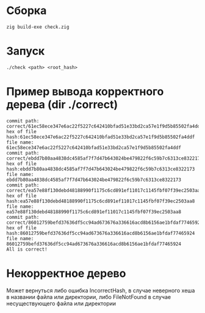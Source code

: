 # Сборка
```
zig build-exe check.zig
```

# Запуск
```
./check <path> <root_hash>
```

# Пример вывода корректного дерева (dir ./correct)
```
commit path: correct/61ec58ece347e6ac22f5227c642410bfad51e33bd2ca57e1f9d5b85502fa4ddf
hex of file hash:61ec58ece347e6ac22f5227c642410bfad51e33bd2ca57e1f9d5b85502fa4ddf
file name: 61ec58ece347e6ac22f5227c642410bfad51e33bd2ca57e1f9d5b85502fa4ddf
commit path: correct/ebdd7b80aa4838dc4585af7f7d47b643024be479822f6c59b7c6313ce8322173
hex of file hash:ebdd7b80aa4838dc4585af7f7d47b643024be479822f6c59b7c6313ce8322173
file name: ebdd7b80aa4838dc4585af7f7d47b643024be479822f6c59b7c6313ce8322173
commit path: correct/ea57e88f130debd48188990f1175c6cd891ef11017c1145fbf07f39ec2503aa8
hex of file hash:ea57e88f130debd48188990f1175c6cd891ef11017c1145fbf07f39ec2503aa8
file name: ea57e88f130debd48188990f1175c6cd891ef11017c1145fbf07f39ec2503aa8
commit path: correct/86012759befd37636df5cc94ad673676a336616acd8b6156ae1bfdaf77465924
hex of file hash:86012759befd37636df5cc94ad673676a336616acd8b6156ae1bfdaf77465924
file name: 86012759befd37636df5cc94ad673676a336616acd8b6156ae1bfdaf77465924
All is correct!
```

# Некорректное дерево
Может вернуться либо ошибка IncorrectHash, в случае неверного хеша в названии файла или директории, либо FileNotFound в случае несуществующего файла или директории
